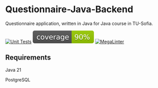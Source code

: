 # Questionnaire-Java-Backend
Questionnaire application, written in Java for Java course in TU-Sofia.

[![Unit Tests](https://github.com/ogi02/Questionnaire-Java-Backend/actions/workflows/unit_tests.yml/badge.svg?branch=main)](https://github.com/ogi02/Questionnaire-Java-Backend/actions/workflows/unit_tests.yml)
[![Coverage](.github/badges/jacoco.svg)](https://github.com/ogi02/Questionnaire-Java-Backend/actions/workflows/unit_tests.yml)
[![MegaLinter](https://github.com/ogi02/Questionnaire-Java-Backend/actions/workflows/megalinter.yml/badge.svg?branch=main)](https://github.com/ogi02/Questionnaire-Java-Backend/actions/workflows/megalinter.yml)

## Requirements

Java 21

PostgreSQL
